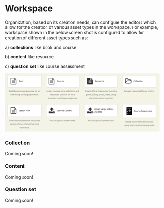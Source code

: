 # Workspace

Organization, based on its creation needs, can configure the editors which allow for the creation of various asset types in the workspace. For example, workspace shown in the below screen shot is configured to allow for creation of different asset types such as:

a) **collections** like book and course

b) **content** like resource&#x20;

c) **question set** like course assessment

![](<../../.gitbook/assets/Screen Shot 2022-02-11 at 6.36.24 PM.png>)

### Collection

Coming soon!

### Content

Coming soon!

### Question set

Coming soon!

